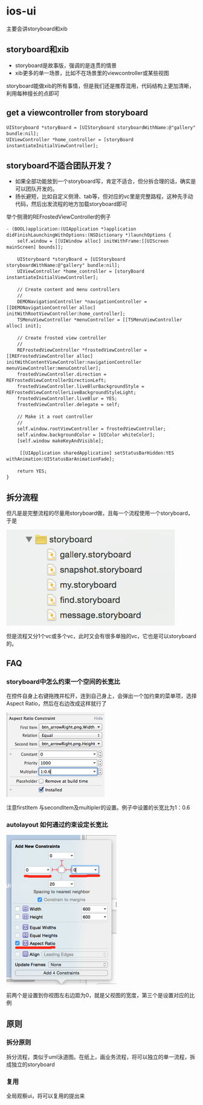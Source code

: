 # ios-ui

主要会讲storyboard和xib


## storyboard和xib

- storyboard是故事版，强调的是连贯的情景
- xib更多的单一场景，比如不在场景里的viewcontroller或某些视图


storyboard能做xib的所有事情，但是我们还是推荐混用，代码结构上更加清晰，利用每种擅长的点即可

## get  a viewcontroller from storyboard

```
UIStoryboard *storyBoard = [UIStoryboard storyboardWithName:@"gallery" bundle:nil];
UIViewController *home_controller = [storyBoard instantiateInitialViewController];
```

## storyboard不适合团队开发？

- 如果全部功能放到一个storyboard写，肯定不适合，但分拆合理的话，确实是可以团队开发的。
- 扬长避短，比如自定义侧滑、tab等，但对应的vc里是完整路程，这种先手动代码，然后出发流程的地方加载storyboard即可


举个侧滑的REFrostedViewController的例子

```
- (BOOL)application:(UIApplication *)application didFinishLaunchingWithOptions:(NSDictionary *)launchOptions {
    self.window = [[UIWindow alloc] initWithFrame:[[UIScreen mainScreen] bounds]];
    
    UIStoryboard *storyBoard = [UIStoryboard storyboardWithName:@"gallery" bundle:nil];
    UIViewController *home_controller = [storyBoard instantiateInitialViewController];
    
    // Create content and menu controllers
    //
    DEMONavigationController *navigationController = [[DEMONavigationController alloc] initWithRootViewController:home_controller];
    TSMenuViewController *menuController = [[TSMenuViewController alloc] init];
    
    // Create frosted view controller
    //
    REFrostedViewController *frostedViewController = [[REFrostedViewController alloc] initWithContentViewController:navigationController menuViewController:menuController];
    frostedViewController.direction = REFrostedViewControllerDirectionLeft;
    frostedViewController.liveBlurBackgroundStyle = REFrostedViewControllerLiveBackgroundStyleLight;
    frostedViewController.liveBlur = YES;
    frostedViewController.delegate = self;
    
    // Make it a root controller
    //
    self.window.rootViewController = frostedViewController;
    self.window.backgroundColor = [UIColor whiteColor];
    [self.window makeKeyAndVisible];
    
     [[UIApplication sharedApplication] setStatusBarHidden:YES withAnimation:UIStatusBarAnimationFade];
    
    return YES;
}
```

## 拆分流程

但凡是是完整流程的尽量用storyboard做，且每一个流程使用一个storyboard，于是

![](img/3.png)

但是流程又分1个vc或多个vc，此时又会有很多单独的vc，它也是可以storyboard的。

## FAQ

### storyboard中怎么约束一个空间的长宽比

在控件自身上右键拖拽并松开，连到自己身上，会弹出一个加约束的菜单项，选择Aspect Ratio，然后在右边改成这样就行了

![](img/1.png)

注意firstItem 与secondItem及multipler的设置。例子中设置的长宽比为1：0.6 

### autolayout 如何通过约束设定长宽比

![](img/2.png)

前两个是设置到你视图左右边距为0，就是父视图的宽度，第三个是设置对应的比例


## 原则


### 拆分原则

拆分流程，类似于uml泳道图。在纸上，画业务流程，将可以独立的单一流程，拆成独立的storyboard

### 复用

全局观察ui，将可以复用的提出来
